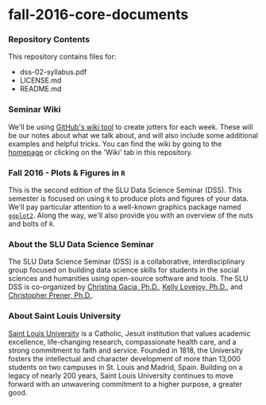 # fall-2016-core-documents

### Repository Contents
This repository contains files for:
  - dss-02-syllabus.pdf
  - LICENSE.md
  - README.md

### Seminar Wiki
We'll be using [GitHub's wiki tool](https://help.github.com/articles/about-github-wikis/) to create jotters for each week. These will be our notes about what we talk about, and will also include some additional examples and helpful tricks. You can find the wiki by going to the [homepage](https://github.com/slu-data-science-seminar/fall-2016-core-documents/wiki) or clicking on the 'Wiki' tab in this repository.

### Fall 2016 - Plots & Figures in `R`
This is the second edition of the SLU Data Science Seminar (DSS). This semester is focused on using `R` to produce plots and figures of your data. We'll pay particular attention to a well-known graphics package named [`ggplot2`](https://en.wikipedia.org/wiki/Ggplot2). Along the way, we'll also provide you with an overview of the nuts and bolts of `R`.

### About the SLU Data Science Seminar
The SLU Data Science Seminar (DSS) is a collaborative, interdisciplinary group focused on building data science skills for students in the social sciences and humanities using open-source software and tools. The SLU DSS is co-organized by [Christina Gacia, Ph.D.](mailto:garciacm@slu.edu), [Kelly Lovejoy, Ph.D.](mailto:lovejoykg@slu.edu), and [Christopher Prener, Ph.D.](mailto:prenercg@slu.edu}).

### About Saint Louis University
[Saint Louis University](http://wwww.slu.edu) is a Catholic, Jesuit institution that values academic excellence, life-changing research, compassionate health care, and a strong commitment to faith and service. Founded in 1818, the University fosters the intellectual and character development of more than 13,000 students on two campuses in St. Louis and Madrid, Spain. Building on a legacy of nearly 200 years, Saint Louis University continues to move forward with an unwavering commitment to a higher purpose, a greater good.

